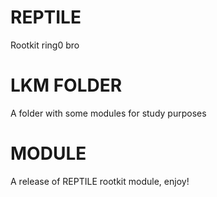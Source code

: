 # REPTILE #

Rootkit ring0 bro

# LKM FOLDER #

A folder with some modules for study purposes

# MODULE # 

A release of REPTILE rootkit module, enjoy!
